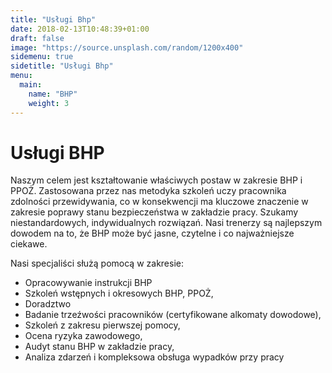 ```yaml
---
title: "Usługi Bhp"
date: 2018-02-13T10:48:39+01:00
draft: false
image: "https://source.unsplash.com/random/1200x400"
sidemenu: true
sidetitle: "Usługi Bhp"
menu:
  main:
    name: "BHP"
    weight: 3
---
```

# Usługi BHP #
Naszym celem jest kształtowanie właściwych postaw w zakresie BHP i PPOŻ. Zastosowana przez nas metodyka szkoleń uczy pracownika zdolności przewidywania, co w konsekwencji ma kluczowe znaczenie w zakresie poprawy stanu bezpieczeństwa w zakładzie pracy. Szukamy niestandardowych, indywidualnych rozwiązań. Nasi trenerzy są najlepszym dowodem na to, że BHP może być jasne, czytelne i co najważniejsze ciekawe. 

Nasi specjaliści służą pomocą w zakresie:

* Opracowywanie instrukcji BHP
* Szkoleń wstępnych i okresowych BHP, PPOŻ,
* Doradztwo
* Badanie trzeźwości pracowników (certyfikowane alkomaty dowodowe),
* Szkoleń z zakresu pierwszej pomocy,
* Ocena ryzyka zawodowego,
* Audyt stanu BHP w zakładzie pracy,
* Analiza zdarzeń i kompleksowa obsługa wypadków przy pracy
